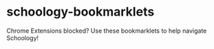 # schoology-bookmarklets
Chrome Extensions blocked? Use these bookmarklets to help navigate Schoology!
